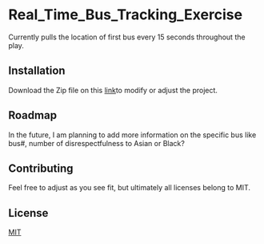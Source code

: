 # Real_Time_Bus_Tracking_Exercise

Currently pulls the location of first bus every 15 seconds throughout the play.

## Installation

Download the Zip file on this [link](https://github.com/tlswodnjs/Real_Time_Bus_Tracking/archive/refs/heads/main.zip)to modify or adjust the project.

## Roadmap

In the future, I am planning to add more information on the specific bus like bus#, number of disrespectfulness to Asian or Black?

## Contributing

Feel free to adjust as you see fit, but ultimately all licenses belong to MIT.

## License

[MIT](./LICENSE)
